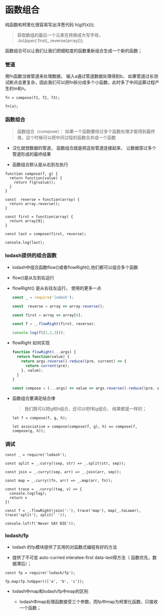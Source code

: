 # 函数组合

纯函数和柯里化很容易写出洋葱代码 h(g(f(x)));

> 获取数组的最后一个元素在转换成大写字母， _.toUpper(_.first(_.reverse(array)));

函数组合可以让我们让我们把细粒度的函数重新组合生成一个新的函数；

### 管道

用fn函数当做管道来处理数据， 输入a通过管道数据处理得到b， 如果管道过长测试断点会更复杂，因此我们可以把fn拆分成多个小函数，此时多了中间运算过程产生的m和n。

```
fn = compose(f1, f2, f3);

fn(a);
```

### 函数组合
> 函数组合（compose）： 如果一个函数要经过多个函数处理才能得到最终值，这个时候可以把中间过程的函数合并成一个函数

  * 汉化就想数据的管道， 函数组合就是把这些管道连接起来， 让数据穿过多个管道形成的最终结果

  * 函数组合默认是从右到左执行


  ```
  function compose(f, g) {
    return function(value) {
      return f(g(value));
    }
  }

  const  reverse = function(array) {
    return array.reverse();
  }

  const first = function(array) {
    return array[0];
  }

  const last = compose(first, reverse);

  console.log(last);
  ```

### lodash提供的组合函数

  * lodash中组合函数flow()或者flowRight(),他们都可以组合多个函数

  * flow()是从左到右运行

  * flowRight() 是从右往左运行， 使用的更多一点

      ```js
      const _ = require('lodash');

      const  reverse = array => array.reverse();

      const first = array => array[0];

      const f = _.flowRight(first, reverse);

      console.log(f([1,2,3]));

      ```

  * flowRight 如何实现

      ```js
      function flowRight(...args) {
        return function(value) {
          return args.reverse().reduce((pre, current) => {
            return current(pre);
          }, value);
        }
      }

      const compose = (...args) => value => args.reverse().reduce((pre, current) => current(pre), value)
      ```

  * 函数组合要满足结合律

      > 我们既可以把g和h组合，还可以吧f和g组合， 结果都是一样的；

      ```
      let f = compose(f, g, h);

      let associative = compose(compose(f, g), h) == compose(f, compose(g, h));
      ```


### 调试

  ```
  const _ = require('lodash');

  const split = _.curry((sep, str) => _.split(str, sep));

  const join = _.curry((sep, arr) => _.join(arr, sep));

  const map = _.curry((fn, arr) => _.map(arr, fn));

  const trace = _.curry((tag, v) => {
    console.log(tag);
    return v
  })

  const f = _.flowRight(join('-'), trace('map'), map(_.toLower), trace('split'), split(' '));

  console.lof(f('Never SAY DIE'));
  ```
     
### lodash/fp

  * lodash 的fp模块提供了实用的对函数式编程有好的方法

  * 提供了不可变 auto-curried interatee-first data-last得方法（ 函数优先，数据滞后）；

  ```
  const fp = require('lodash/fp');

  fp.map(fp.toUpper)(['a', 'b', 'c']);

  ```

  * lodash中map和lodash/fp中map的区别

      * lodash中map处理函数接受三个参数，而fp中map为柯里化函数，只接收一个函数；

  












